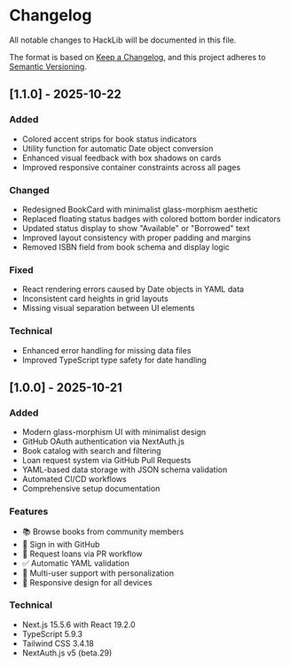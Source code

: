 # Changelog

All notable changes to HackLib will be documented in this file.

The format is based on [Keep a Changelog](https://keepachangelog.com/en/1.0.0/),
and this project adheres to [Semantic Versioning](https://semver.org/spec/v2.0.0.html).

## [1.1.0] - 2025-10-22

### Added
- Colored accent strips for book status indicators
- Utility function for automatic Date object conversion
- Enhanced visual feedback with box shadows on cards
- Improved responsive container constraints across all pages

### Changed
- Redesigned BookCard with minimalist glass-morphism aesthetic
- Replaced floating status badges with colored bottom border indicators
- Updated status display to show "Available" or "Borrowed" text
- Improved layout consistency with proper padding and margins
- Removed ISBN field from book schema and display logic

### Fixed
- React rendering errors caused by Date objects in YAML data
- Inconsistent card heights in grid layouts
- Missing visual separation between UI elements

### Technical
- Enhanced error handling for missing data files
- Improved TypeScript type safety for date handling

## [1.0.0] - 2025-10-21

### Added
- Modern glass-morphism UI with minimalist design
- GitHub OAuth authentication via NextAuth.js
- Book catalog with search and filtering
- Loan request system via GitHub Pull Requests
- YAML-based data storage with JSON schema validation
- Automated CI/CD workflows
- Comprehensive setup documentation

### Features
- 📚 Browse books from community members
- 🔐 Sign in with GitHub
- 🔄 Request loans via PR workflow
- ✅ Automatic YAML validation
- 👥 Multi-user support with personalization
- 🎨 Responsive design for all devices

### Technical
- Next.js 15.5.6 with React 19.2.0
- TypeScript 5.9.3
- Tailwind CSS 3.4.18
- NextAuth.js v5 (beta.29)
